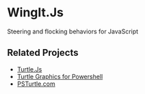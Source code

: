 # WingIt.Js

Steering and flocking behaviors for JavaScript

## Related Projects

- [Turtle.Js](https://github.com/ninmonkey/Turtle.js)
- [Turtle Graphics for Powershell](https://github.com/PowerShellWeb/Turtle)
- [PSTurtle.com](https://psturtle.com/)
